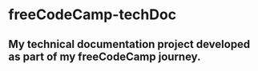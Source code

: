 # freeCodeCamp-techDoc
## My technical documentation project developed as part of my freeCodeCamp journey.
